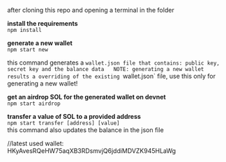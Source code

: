 after cloning this repo and opening a terminal in the folder

**install the requirements**  
`npm install`

**generate a new wallet**  
`npm start new`

this command generates a `wallet.json file that contains: public key, secret key and the balance data  
NOTE: generating a new wallet results a overriding of the existing `wallet.json` file, use this only for generating a new wallet!

**get an airdrop SOL for the generated wallet on devnet**  
`npm start airdrop`

**transfer a value of SOL to a provided address**  
`npm start transfer [address] [value]`  
this command also updates the balance in the json file

//latest used wallet: HKyAvesRQeHW75aqXB3RDsmvjQ6jddiMDVZK945HLaWg
